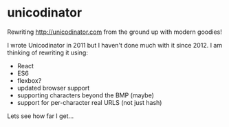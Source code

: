 # unicodinator
Rewriting http://unicodinator.com from the ground up with modern goodies!

I wrote Unicodinator in 2011 but I haven't done much with it since 2012.  I am thinking of rewriting it using:

* React
* ES6
* flexbox?
* updated browser support
* supporting characters beyond the BMP (maybe)
* support for per-character real URLS (not just hash)

Lets see how far I get...